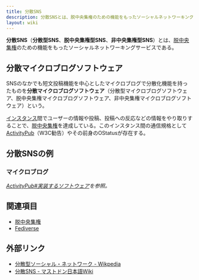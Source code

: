 ```yaml
---
title: 分散SNS
description: 分散SNSとは、脱中央集権のための機能をもったソーシャルネットワーキングサービスである。
layout: wiki
---
```

**分散SNS**（**分散型SNS**、**脱中央集権型SNS**、**非中央集権型SNS**）とは、[脱中央集権](../decentralization/)のための機能をもったソーシャルネットワーキングサービスである。

## 分散マイクロブログソフトウェア
SNSのなかでも短文投稿機能を中心としたマイクロブログで分散化機能を持ったものを**分散マイクロブログソフトウェア**（分散型マイクロブログソフトウェア、脱中央集権マイクロブログソフトウェア、非中央集権マイクロブログソフトウェア）という。

[インスタンス](../instance/)間でユーザーの情報や投稿、投稿への反応などの情報をやり取りすることで、[脱中央集権](../decentralization/)を達成している。このインスタンス間の通信規格として[ActivityPub](../activitypub/)（W3C勧告）やその前身のOStatusが存在する。

## 分散SNSの例
### マイクロブログ
*[ActivityPub#実装するソフトウェア](../activitypub#実装するソフトウェア/)を参照。*

## 関連項目
- [脱中央集権](../decentralization/)
- [Fediverse](../fediverse/)

## 外部リンク
- [分散型ソーシャル・ネットワーク - Wikpedia](https://ja.wikipedia.org/wiki/%E5%88%86%E6%95%A3%E5%9E%8B%E3%82%BD%E3%83%BC%E3%82%B7%E3%83%A3%E3%83%AB%E3%83%BB%E3%83%8D%E3%83%83%E3%83%88%E3%83%AF%E3%83%BC%E3%82%AF)
- [分散SNS - マストドン日本語Wiki](https://ja.mstdn.wiki/%E5%88%86%E6%95%A3SNS)
